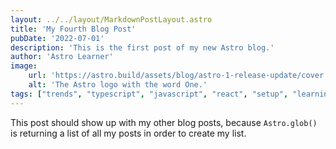 ```yaml
---
layout: ../../layout/MarkdownPostLayout.astro
title: 'My Fourth Blog Post'
pubDate: '2022-07-01'
description: 'This is the first post of my new Astro blog.'
author: 'Astro Learner'
image:
    url: 'https://astro.build/assets/blog/astro-1-release-update/cover.jpeg' 
    alt: 'The Astro logo with the word One.'
tags: ["trends", "typescript", "javascript", "react", "setup", "learning"]
---
```

This post should show up with my other blog posts, because `Astro.glob()` is returning a list of all my posts in order to create my list.

